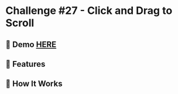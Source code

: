 # Challenge #27 - Click and Drag to Scroll

## 📸 Demo [HERE](https://hmothershed.github.io/JavaScript30/27-Click-and-Drag/)

## 🚀 Features

## 🔧 How It Works
